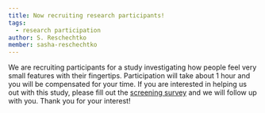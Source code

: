 ```yaml
---
title: Now recruiting research participants!
tags:
  - research participation
author: S. Reschechtko
member: sasha-reschechtko
---
```


We are recruiting participants for a study investigating how people feel very small features with their fingertips. Participation will take about 1 hour and you will be compensated for your time. If you are interested in helping us out with this study, please fill out the [screening survey](https://docs.google.com/forms/d/e/1FAIpQLSe6qruOkoNmTQQHQRt1N399WXXbTzGlYas6rO0gDIKB5qBrjQ/viewform?usp=sf_link") and we will follow up with you. Thank you for your interest!

